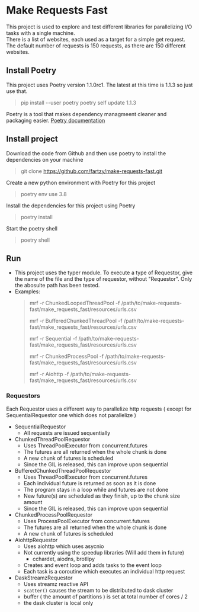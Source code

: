 
# Make Requests Fast
  This project is used to explore and test different libraries for parallelizing I/O tasks with a single machine.  
  There is a list of websites, each used as a target for a simple get request.  The default number of requests is 150 requests, as there are 150 different websites.  


## Install Poetry
This project uses Poetry version 1.1.0rc1.  The latest at this time is 1.1.3 so just use that.
   > pip install --user poetry
   > poetry self update 1.1.3

Poetry is a tool that makes dependency managmeent cleaner and packaging easier.  [Poetry documentation](https://python-poetry.org/docs/)


## Install project
Download the code from Github and then use poetry to install the dependencies on your machine
   > git clone https://github.com/fartzy/make-requests-fast.git

Create a new python environment with Poetry for this project 
   > poetry env use 3.8

Install the dependencies for this project using Poetry 
   > poetry install 

Start the poetry shell 
   > poetry shell 

## Run 
* This project uses the typer module. To execute a type of Requestor, give the name of the file and the type of requestor, without "Requestor". Only the abosulte path has been tested. 
* Examples: 
    >  mrf -r ChunkedLoopedThreadPool -f /path/to/make-requests-fast/make_requests_fast/resources/urls.csv   
    >
    >  mrf -r BufferedChunkedThreadPool -f /path/to/make-requests-fast/make_requests_fast/resources/urls.csv 
    >
    >  mrf -r Sequential -f /path/to/make-requests-fast/make_requests_fast/resources/urls.csv 
    > 
    >  mrf -r ChunkedProcessPool -f /path/to/make-requests-fast/make_requests_fast/resources/urls.csv 
    > 
    >  mrf -r Aiohttp -f /path/to/make-requests-fast/make_requests_fast/resources/urls.csv 


### Requestors
Each Requestor uses a different way to parallelize http requests ( except for SequentialRequestor one which does not parallelize )
* SequentialRequestor
   * All requests are issued sequentially 
* ChunkedThreadPoolRequestor
   * Uses ThreadPoolExecutor from concurrent.futures
   * The futures are all returned when the whole chunk is done
   * A new chunk of futures is scheduled 
   * Since the GIL is released, this can improve upon sequential 
* BufferedChunkedThreadPoolRequestor
   * Uses ThreadPoolExecutor from concurrent.futures 
   * Each individual future is returned as soon as it is done
   * The program stays in a loop while and futures are not done
   * New future(s) are scheduled as they finish, up to the chunk size amount
   * Since the GIL is released, this can improve upon sequential
* ChunkedProcessPoolRequestor
   * Uses ProcessPoolExecutor from concurrent.futures 
   * The futures are all returned when the whole chunk is done
   * A new chunk of futures is scheduled 
* AiohttpRequestor 
   * Uses aiohttp which uses asycnio 
   * Not currently using the speedup libraries (Will add them in future)
      - cchardet, aiodns, brotlipy
   * Creates and event loop and adds tasks to the event loop 
   * Each task is a coroutine which executes an individual http request
* DaskStreamzRequestor
   * Uses streamz reactive API 
   * `scatter()` causes the stream to be distributed to dask cluster 
   * buffer ( the amount of partitions ) is set at total number of cores / 2
   * the dask cluster is local only 



